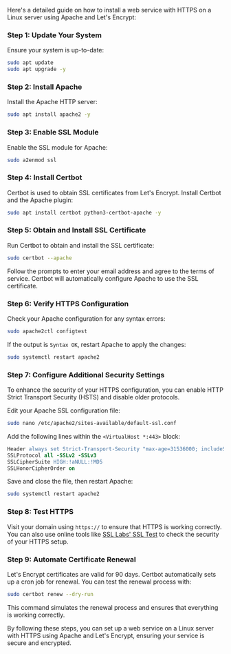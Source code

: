 Here's a detailed guide on how to install a web service with HTTPS on a Linux server using Apache and Let's Encrypt:

### Step 1: Update Your System
Ensure your system is up-to-date:

```bash
sudo apt update
sudo apt upgrade -y
```

### Step 2: Install Apache
Install the Apache HTTP server:

```bash
sudo apt install apache2 -y
```

### Step 3: Enable SSL Module
Enable the SSL module for Apache:

```bash
sudo a2enmod ssl
```

### Step 4: Install Certbot
Certbot is used to obtain SSL certificates from Let's Encrypt. Install Certbot and the Apache plugin:

```bash
sudo apt install certbot python3-certbot-apache -y
```

### Step 5: Obtain and Install SSL Certificate
Run Certbot to obtain and install the SSL certificate:

```bash
sudo certbot --apache
```

Follow the prompts to enter your email address and agree to the terms of service. Certbot will automatically configure Apache to use the SSL certificate.

### Step 6: Verify HTTPS Configuration
Check your Apache configuration for any syntax errors:

```bash
sudo apache2ctl configtest
```

If the output is `Syntax OK`, restart Apache to apply the changes:

```bash
sudo systemctl restart apache2
```

### Step 7: Configure Additional Security Settings
To enhance the security of your HTTPS configuration, you can enable HTTP Strict Transport Security (HSTS) and disable older protocols.

Edit your Apache SSL configuration file:

```bash
sudo nano /etc/apache2/sites-available/default-ssl.conf
```

Add the following lines within the `<VirtualHost *:443>` block:

```apache
Header always set Strict-Transport-Security "max-age=31536000; includeSubDomains; preload"
SSLProtocol all -SSLv2 -SSLv3
SSLCipherSuite HIGH:!aNULL:!MD5
SSLHonorCipherOrder on
```

Save and close the file, then restart Apache:

```bash
sudo systemctl restart apache2
```

### Step 8: Test HTTPS
Visit your domain using `https://` to ensure that HTTPS is working correctly. You can also use online tools like [SSL Labs' SSL Test](https://www.ssllabs.com/ssltest/) to check the security of your HTTPS setup.

### Step 9: Automate Certificate Renewal
Let's Encrypt certificates are valid for 90 days. Certbot automatically sets up a cron job for renewal. You can test the renewal process with:

```bash
sudo certbot renew --dry-run
```

This command simulates the renewal process and ensures that everything is working correctly.

By following these steps, you can set up a web service on a Linux server with HTTPS using Apache and Let's Encrypt, ensuring your service is secure and encrypted.

